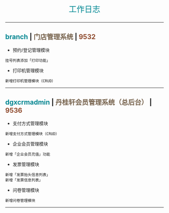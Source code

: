 <p align="center" style="font-size: 25px; color: #008792;">工作日志</p>

---

## <span style="color: #008792;">branch</span> | <span style="color: #76624c;">门店管理系统</span> | <span style="color: #8f4b2e;">9532</span>

- 预约/登记管理模块

```
挂号列表添加「打印功能」
```

- 打印机管理模块

```
新增打印机管理模块（CRUD）
```

---

## <span style="color: #008792;">dgxcrmadmin</span> | <span style="color: #76624c;">丹桂轩会员管理系统（总后台）</span> | <span style="color: #8f4b2e;">9536</span>

- 支付方式管理模块

```
新增支付方式管理模块（CRUD）
```

- 企业会员管理模块

```
新增「企业会员充值」功能
```

- 发票管理模块

```
新增「发票抬头信息列表」
新增「发票信息列表」
```

- 问卷管理模块

```
新增问卷管理模块
```

---
